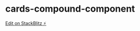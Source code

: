 # cards-compound-component

[Edit on StackBlitz ⚡️](https://stackblitz.com/edit/stackblitz-starters-nfasam)
